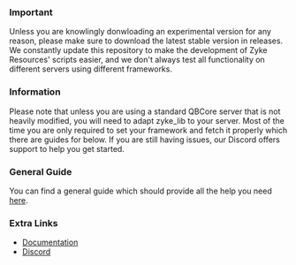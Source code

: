 ### Important
Unless you are knowlingly donwloading an experimental version for any reason, please make sure to download the latest stable version in releases. We constantly update this repository to make the development of Zyke Resources' scripts easier, and we don't always test all functionality on different servers using different frameworks.

### Information

Please note that unless you are using a standard QBCore server that is not heavily modified, you will need to adapt zyke_lib to your server. Most of the time you are only required to set your framework and fetch it properly which there are guides for below. If you are still having issues, our Discord offers support to help you get started.

### General Guide
You can find a general guide which should provide all the help you need [here](https://docs.zykeresources.com/zyke-resources-products/free-resources/zyke-lib/setup).

### Extra Links
- [Documentation](https://docs.zykeresources.com/zyke-resources-products/free-resources/zyke-lib)
- [Discord](https://discord.zykeresources.com/)
